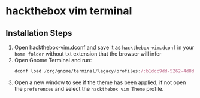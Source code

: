 # hackthebox vim terminal

## Installation Steps
1. Open hackthebox-vim.dconf and save it as `hackthebox-vim.dconf` in your `home folder` without txt extension that the browser will infer 
2. Open Gnome Terminal and run:
    ```js
    dconf load /org/gnome/terminal/legacy/profiles:/:b1dcc9dd-5262-4d8d-a863-c897e6d979b9/ < hackthebox-vim.dconf
    ```
3. Open a new window to see if the theme has been applied, if not open the `preferences` and select the `hackthebox vim Theme` profile.
